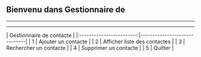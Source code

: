 ## Bienvenu dans Gestionnaire de 
***
 ---------------------------------------------------------
|                Gestionnaire de contacte                 |
|:------------------------:|------------------------------|
| 1                        | Ajouter un contacte          |
| 2                        | Afficher liste des contactes |
| 3                        | Rechercher un contacte       |
| 4                        | Supprimer un contacte        |
| 5                        | Quitter                      |